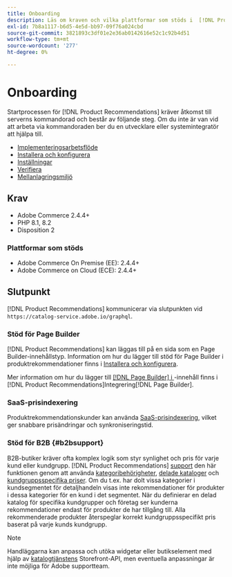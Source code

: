 ```yaml
---
title: Onboarding
description: Läs om kraven och vilka plattformar som stöds i  [!DNL Product Recommendations].
exl-id: 7b8a1117-b6d5-4e5d-bb97-09f76a024cbd
source-git-commit: 3821893c3df01e2e36ab0142616e52c1c92b4d51
workflow-type: tm+mt
source-wordcount: '277'
ht-degree: 0%

---
```


# Onboarding

Startprocessen för [!DNL Product Recommendations] kräver åtkomst till serverns kommandorad och består av följande steg. Om du inte är van vid att arbeta via kommandoraden ber du en utvecklare eller systemintegratör att hjälpa till.

- [Implementeringsarbetsflöde](implementation-workflow.md)
- [Installera och konfigurera](install-configure.md)
- [Inställningar](settings.md)
- [Verifiera](https://developer.adobe.com/commerce/services/shared-services/storefront-events/collector/verify/)
- [Mellanlagringsmiljö](staging-environment.md)

## Krav

- Adobe Commerce 2.4.4+
- PHP 8.1, 8.2
- Disposition 2

### Plattformar som stöds

- Adobe Commerce On Premise (EE): 2.4.4+
- Adobe Commerce on Cloud (ECE): 2.4.4+

## Slutpunkt

[!DNL Product Recommendations] kommunicerar via slutpunkten vid `https://catalog-service.adobe.io/graphql`.

### Stöd för Page Builder

[!DNL Product Recommendations] kan läggas till på en sida som en Page Builder-innehållstyp. Information om hur du lägger till stöd för Page Builder i produktrekommendationer finns i [Installera och konfigurera](install-configure.md).

Mer information om hur du lägger till [[!DNL Page Builder]  i ](page-builder.md)-innehåll finns i [!DNL Product Recommendations]Integrering[!DNL Page Builder].

### SaaS-prisindexering

Produktrekommendationskunder kan använda [SaaS-prisindexering](../price-index/price-indexing.md), vilket ger snabbare prisändringar och synkroniseringstid.

### Stöd för B2B {#b2bsupport}

B2B-butiker kräver ofta komplex logik som styr synlighet och pris för varje kund eller kundgrupp. [!DNL Product Recommendations] [support](release-notes.md) den här funktionen genom att använda [kategoribehörigheter](https://experienceleague.adobe.com/docs/commerce-admin/catalog/categories/category-permissions.html), [delade kataloger](https://experienceleague.adobe.com/docs/commerce-admin/b2b/shared-catalogs/catalog-shared.html) och [kundgruppsspecifika priser](https://experienceleague.adobe.com/docs/commerce-admin/catalog/products/pricing/pricing-advanced.html). Om du t.ex. har dolt vissa kategorier i kundsegmentet för detaljhandeln visas inte rekommendationer för produkter i dessa kategorier för en kund i det segmentet. När du definierar en delad katalog för specifika kundgrupper och företag ser kunderna rekommendationer endast för produkter de har tillgång till. Alla rekommenderade produkter återspeglar korrekt kundgruppsspecifikt pris baserat på varje kunds kundgrupp.

>[!NOTE]
>
>Handläggarna kan anpassa och utöka widgetar eller butikselement med hjälp av [katalogtjänstens](../catalog-service/overview.md) Storefront-API, men eventuella anpassningar är inte möjliga för Adobe supportteam.
